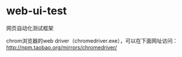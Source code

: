 # web-ui-test
网页自动化测试框架

chrom浏览器的web driver（chromedriver.exe），可以在下面网址访问：
http://npm.taobao.org/mirrors/chromedriver/
